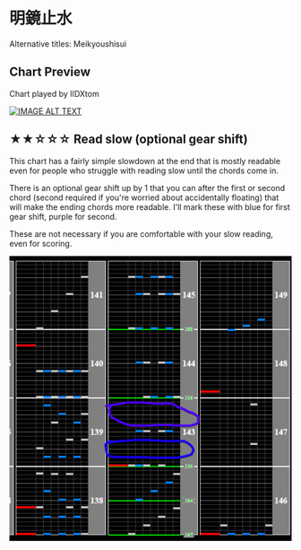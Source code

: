 # 明鏡止水

Alternative titles: Meikyoushisui

## Chart Preview

Chart played by IIDXtom

[![IMAGE ALT TEXT](http://img.youtube.com/vi/vu0GzTN222I/0.jpg)](https://youtu.be/vu0GzTN222I?t=123 "beatmania IIDX 23 copula 明鏡止水 SPA 正規")

## ★★☆☆☆ Read slow (optional gear shift)

This chart has a fairly simple slowdown at the end that is mostly readable even for people who struggle with reading slow until the chords come in.

There is an optional gear shift up by 1 that you can after the first or second chord (second required if you're worried about accidentally floating) that will make the ending chords more readable. I'll mark these with blue for first gear shift, purple for second.

These are not necessary if you are comfortable with your slow reading, even for scoring.

![Meikyoushisui slowdown](Mei.png "Meikyoushisui slowdown float spots")
